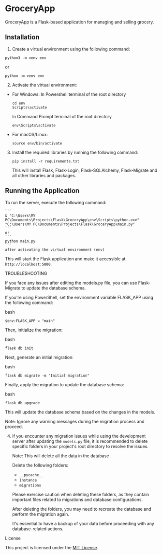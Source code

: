 # GroceryApp

GroceryApp is a Flask-based application for managing and selling grocery.

## Installation

1. Create a virtual environment using the following command:
  ```
  python3 -m venv env
  ```
  or 
  ```
  python -m venv env
  ```

2. Activate the virtual environment:

- For Windows:
  In Powershell terminal of the root directory
  ```
  cd env
  Scripts\activate
  ```
  In Command Prompt terminal of the root directory
  ```
  env\Scripts\activate
  ```

- For macOS/Linux:

  ```
  source env/bin/activate
  ```

3. Install the required libraries by running the following command:

    ```
    pip install -r requirements.txt
    ```
    This will install Flask, Flask-Login, Flask-SQLAlchemy, Flask-Migrate and all other libraries and packages.

## Running the Application

To run the server, execute the following command:

    ```
    & "C:\Users\MY PC\Documents\Projects\Flask\GroceryApp\env\Scripts\python.exe" "C:\Users\MY PC\Documents\Projects\Flask\GroceryApp\main.py"
    ```
    or
    ```
    python main.py
    ```
    after activating the virtual environment (env)

This will start the Flask application and make it accessible at `http://localhost:5000`.

TROUBLESHOOTING

If you face any issues after editing the models.py file, you can use Flask-Migrate to update the database schema.

If you're using PowerShell, set the environment variable FLASK_APP using the following command:

bash
```
$env:FLASK_APP = "main"
```
Then, initialize the migration:

bash
```
flask db init
```
Next, generate an initial migration:

bash
```
flask db migrate -m "Initial migration"
```
Finally, apply the migration to update the database schema:

bash
```
flask db upgrade
```
This will update the database schema based on the changes in the models.

Note: Ignore any warning messages during the migration process and proceed.

4. If you encounter any migration issues while using the development server after updating the `models.py` file, it is recommended to delete specific folders in your project's root directory to resolve the issues. 

   Note: This will delete all the data in the database

   Delete the following folders:

   - `__pycache__`
   - `instance`
   - `migrations`

   Please exercise caution when deleting these folders, as they contain important files related to migrations and database configurations.

   After deleting the folders, you may need to recreate the database and perform the migration again.

   It's essential to have a backup of your data before proceeding with any database-related actions.


License

This project is licensed under the [MIT License](LICENSE).
